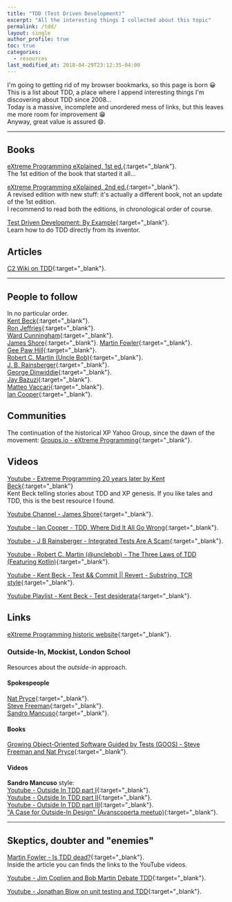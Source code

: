 ```yaml
---
title: "TDD (Test Driven Development)"
excerpt: "All the interesting things I collected about this topic"
permalink: /tdd/
layout: single
author_profile: true
toc: true
categories:
  - resources
last_modified_at: 2018-04-29T23:12:35-04:00
---
```

I'm going to getting rid of my browser bookmarks, so this page is born 😀  
This is a list about TDD, a place where I append interesting things I'm discovering about TDD since 2008...  
Today is a massive, incomplete and unordered mess of links, but this leaves me more room for improvement 😁  
Anyway, great value is assured :smile:.  

---
## Books
[eXtreme Programming eXplained, 1st ed.](https://www.goodreads.com/book/show/1001606.eXtreme_Programming_eXplained_){:target="_blank"}.  
The 1st edition of the book that started it all...  

[eXtreme Programming eXplained, 2nd ed.](https://www.goodreads.com/book/show/67833.Extreme_Programming_Explained){:target="_blank"}.  
A revised edition with new stuff: it's actually a different book, not an update of the 1st edition.  
I recommend to read both the editions, in chronological order of course.  

[Test Driven Development: By Example](https://www.goodreads.com/book/show/387190.Test_Driven_Development){:target="_blank"}.  
Learn how to do TDD directly from its inventor.  


## Articles
[C2 Wiki on TDD](https://wiki.c2.com/?TestDrivenDevelopment){:target="_blank"}.  

---
## People to follow
In no particular order.  
[Kent Beck](https://twitter.com/KentBeck){:target="_blank"}.  
[Ron Jeffries](https://ronjeffries.com/){:target="_blank"}.  
[Ward Cunningham](https://wiki.c2.com/?WardCunningham){:target="_blank"}.  
[James Shore](https://www.jamesshore.com/){:target="_blank"}.
[Martin Fowler](https://martinfowler.com/){:target="_blank"}.   
[Gee Paw Hill](https://www.geepawhill.org/){:target="_blank"}.  
[Robert C. Martin (Uncle Bob)](https://twitter.com/unclebobmartin){:target="_blank"}.  
[J. B. Rainsberger](https://www.jbrains.ca/){:target="_blank"}.  
[George Dinwiddie](http://blog.gdinwiddie.com/){:target="_blank"}.  
[Jay Bazuzi](http://jay.bazuzi.com/){:target="_blank"}.  
[Matteo Vaccari](https://twitter.com/xpmatteo){:target="_blank"}.  
[Ian Cooper](https://twitter.com/ICooper){:target="_blank"}.  


## Communities
The continuation of the historical XP Yahoo Group, since the dawn of the movement: 
[Groups.io - eXtreme Programming](https://groups.io/g/extremeprogramming/){:target="_blank"}.  


## Videos
[Youtube - Extreme Programming 20 years later by Kent Beck](https://www.youtube.com/watch?v=cGuTmOUdFbo){:target="_blank"}  
Kent Beck telling stories about TDD and XP genesis. If you like tales and TDD, this is the best resource I found.  

[Youtube Channel - James Shore](https://www.youtube.com/channel/UCMDg-RTfD384BAUw_Eq2hIg){:target="_blank"}.  

[Youtube - Ian Cooper - TDD, Where Did It All Go Wrong](https://www.youtube.com/watch?v=EZ05e7EMOLM){:target="_blank"}.  

[Youtube - J B Rainsberger - Integrated Tests Are A Scam](https://www.youtube.com/watch?v=VDfX44fZoMc){:target="_blank"}.  

[Youtube - Robert C. Martin (@unclebob) - The Three Laws of TDD (Featuring Kotlin)](https://www.youtube.com/watch?v=qkblc5WRn-U){:target="_blank"}.  

[Youtube - Kent Beck - Test && Commit || Revert - Substring, TCR style](https://www.youtube.com/watch?v=ZrHBVTCbcE0){:target="_blank"}.  

[Youtube Playlist - Kent Beck - Test desiderata](https://www.youtube.com/playlist?list=PLlmVY7qtgT_lkbrk9iZNizp978mVzpBKl){:target="_blank"}.  


## Links
[eXtreme Programming historic website](http://www.extremeprogramming.org/){:target="_blank"}.


### Outside-In, Mockist, London School
Resources about the _outside-in_ approach.  

#### Spokespeople
[Nat Pryce](http://www.natpryce.com/bio.html){:target="_blank"}.  
[Steve Freeman](https://twitter.com/sf105){:target="_blank"}.  
[Sandro Mancuso](https://codurance.com/publications/author/sandro-mancuso/){:target="_blank"}.  

#### Books
[Growing Object-Oriented Software Guided by Tests (GOOS) - Steve Freeman and Nat Pryce](http://www.growing-object-oriented-software.com/){:target="_blank"}.  


#### Videos
**Sandro Mancuso** style:   
[Youtube - Outside In TDD part I](https://www.youtube.com/watch?v=XHnuMjah6ps){:target="_blank"}.  
[Youtube - Outside In TDD part II](https://www.youtube.com/watch?v=gs0rqDdz3ko){:target="_blank"}.  
[Youtube - Outside In TDD part III](https://www.youtube.com/watch?v=R9OAt9AOrzI){:target="_blank"}.  
["A Case for Outside-In Design" (Avanscoperta meetup)](https://www.youtube.com/watch?v=8a9k-aX345U){:target="_blank"}.  




---
## Skeptics, doubter and "enemies"
[Martin Fowler - Is TDD dead?](https://martinfowler.com/articles/is-tdd-dead/){:target="_blank"}.  
Inside the article you can finds the links to the YouTube videos.  

[Youtube - Jim Coplien and Bob Martin Debate TDD](https://www.youtube.com/watch?v=KtHQGs3zFAM){:target="_blank"}.  

[Youtube - Jonathan Blow on unit testing and TDD](https://www.youtube.com/watch?v=21JlBOxgGwY){:target="_blank"}.  

